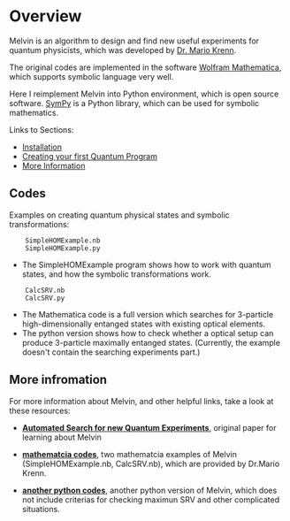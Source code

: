 # Overview

Melvin is an algorithm to design and find new useful experiments for quantum physicists, which was developed by [Dr. Mario Krenn](https://mariokrenn.wordpress.com/). 

The original codes are implemented in the software [Wolfram Mathematica](https://www.wolfram.com/mathematica/), which supports symbolic language very well. 

Here I reimplement Melvin into Python environment, which is open source software. [SymPy](https://www.sympy.org/en/index.html) is a Python library, which can be used for symbolic mathematics.
 
Links to Sections:

* [Installation](#installation)
* [Creating your first Quantum Program](#creating-your-first-quantum-program)
* [More Information](#more-information)


## Codes

Examples on creating quantum physical states and symbolic transformations:
```
    SimpleHOMExample.nb
    SimpleHOMExample.py
```
* The SimpleHOMExample program shows how to work with quantum states, and how the symbolic transformations work.
	
```
    CalcSRV.nb
    CalcSRV.py
```
* The Mathematica code is a full version which searches for 3-particle high-dimensionally entanged states with existing optical elements.
* The python version shows how to check whether a optical setup can produce 3-particle maximally entanged states. (Currently, the example doesn't contain the searching experiments part.)
 


## More infromation

For more information about Melvin, and other helpful links, take a look at these resources:

* **[Automated Search for new Quantum Experiments](https://journals.aps.org/prl/abstract/10.1103/PhysRevLett.116.090405)**,
  original paper for learning about Melvin
  
* **[mathematcia codes](https://mariokrenn.wordpress.com/research/)**,
  two mathematcia examples of Melvin (SimpleHOMExample.nb, CalcSRV.nb), which are provided by Dr.Mario Krenn.

* **[another python codes](https://github.com/StephenCzy/Melvin_python_version)**,
  another python version of Melvin, which does not include criterias for checking maximun SRV and other complicated situations.   

  
  


   
